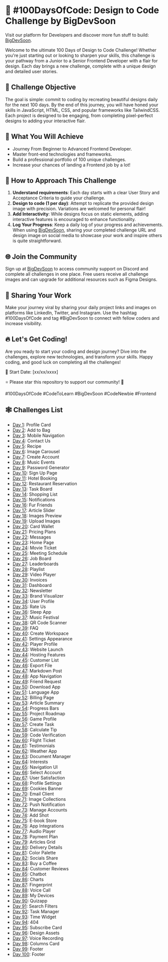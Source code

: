# 🚀 #100DaysOfCode: Design to Code Challenge by BigDevSoon

Visit our platform for Developers and discover more fun stuff to build: [BigDevSoon](https://bigdevsoon.me/).

Welcome to the ultimate 100 Days of Design to Code Challenge! Whether you're just starting out or looking to sharpen your skills, this challenge is your pathway from a Junior to a Senior Frontend Developer with a flair for design. Each day brings a new challenge, complete with a unique design and detailed user stories.

## 🌟 Challenge Objective

The goal is simple: commit to coding by recreating beautiful designs daily for the next 100 days. By the end of this journey, you will have honed your skills in JavaScript, HTML, CSS, and popular frameworks like TailwindCSS. Each project is designed to be engaging, from completing pixel-perfect designs to adding your interactive flair.

## 🎨 What You Will Achieve

- Journey From Beginner to Advanced Frontend Developer.
- Master front-end technologies and frameworks.
- Build a professional portfolio of 100 unique challenges.
- Increase your chances of landing a Frontend job by a lot!

## 📖 How to Approach This Challenge

1. **Understand requirements**: Each day starts with a clear User Story and Acceptance Criteria to guide your challenge.
2. **Design to code (1 per day)**: Attempt to replicate the provided design image with precision. Variations are welcomed for personal flair!
3. **Add Interactivity**: While designs focus on static elements, adding interactive features is encouraged to enhance functionality.
4. **Log Your Progress**: Keep a daily log of your progress and achievements. When using [BigDevSoon](https://app.bigdevsoon.me/challenges), sharing your completed challenge URL and design image on social media to showcase your work and inspire others is quite straightforward.

## 🌐 Join the Community

Sign up at [BigDevSoon](https://app.bigdevsoon.me/challenges) to access community support on Discord and complete all challenges in one place. Free users receive all challenge images and can upgrade for additional resources such as Figma Designs.

## 🔗 Sharing Your Work

Make your journey viral by sharing your daily project links and images on platforms like LinkedIn, Twitter, and Instagram. Use the hashtag #100DaysOfCode and tag #BigDevSoon to connect with fellow coders and increase visibility.

## 🔥 Let's Get Coding!

Are you ready to start your coding and design journey? Dive into the challenges, explore new technologies, and transform your skills. Happy coding, and good luck on completing all the challenges!

📅 Start Date: [xx/xx/xxxx]

⭐️ Please star this repository to support our community! 🌟

#100DaysOfCode #CodeToLearn #BigDevSoon #CodeNewbie #Frontend

## 🕸️ Challenges List

- [Day 1](https://github.com/bigdevsoon/100-days-of-code/tree/main/day-01): Profile Card
- [Day 2](https://github.com/bigdevsoon/100-days-of-code/tree/main/day-02): Add to Bag
- [Day 3](https://github.com/bigdevsoon/100-days-of-code/tree/main/day-03): Mobile Navigation
- [Day 4](https://github.com/bigdevsoon/100-days-of-code/tree/main/day-04): Contact Us
- [Day 5](https://github.com/bigdevsoon/100-days-of-code/tree/main/day-05): Recipe
- [Day 6](https://github.com/bigdevsoon/100-days-of-code/tree/main/day-06): Image Carousel
- [Day 7](https://github.com/bigdevsoon/100-days-of-code/tree/main/day-07): Create Account
- [Day 8](https://github.com/bigdevsoon/100-days-of-code/tree/main/day-08): Music Events
- [Day 9](https://github.com/bigdevsoon/100-days-of-code/tree/main/day-09): Password Generator
- [Day 10](https://github.com/bigdevsoon/100-days-of-code/tree/main/day-10): Sign Up Page
- [Day 11](https://github.com/bigdevsoon/100-days-of-code/tree/main/day-11): Hotel Booking
- [Day 12](https://github.com/bigdevsoon/100-days-of-code/tree/main/day-12): Restaurant Reservation
- [Day 13](https://github.com/bigdevsoon/100-days-of-code/tree/main/day-13): Task Board
- [Day 14](https://github.com/bigdevsoon/100-days-of-code/tree/main/day-14): Shopping List
- [Day 15](https://github.com/bigdevsoon/100-days-of-code/tree/main/day-15): Notifications
- [Day 16](https://github.com/bigdevsoon/100-days-of-code/tree/main/day-16): Fur Friends
- [Day 17](https://github.com/bigdevsoon/100-days-of-code/tree/main/day-17): Article Slider
- [Day 18](https://github.com/bigdevsoon/100-days-of-code/tree/main/day-18): Images Preview
- [Day 19](https://github.com/bigdevsoon/100-days-of-code/tree/main/day-19): Upload Images
- [Day 20](https://github.com/bigdevsoon/100-days-of-code/tree/main/day-20): Card Wallet
- [Day 21](https://github.com/bigdevsoon/100-days-of-code/tree/main/day-21): Pricing Plans
- [Day 22](https://github.com/bigdevsoon/100-days-of-code/tree/main/day-22): Messages
- [Day 23](https://github.com/bigdevsoon/100-days-of-code/tree/main/day-23): Home Page
- [Day 24](https://github.com/bigdevsoon/100-days-of-code/tree/main/day-24): Movie Ticket
- [Day 25](https://github.com/bigdevsoon/100-days-of-code/tree/main/day-25): Meeting Schedule
- [Day 26](https://github.com/bigdevsoon/100-days-of-code/tree/main/day-26): Job Board
- [Day 27](https://github.com/bigdevsoon/100-days-of-code/tree/main/day-27): Leaderboards
- [Day 28](https://github.com/bigdevsoon/100-days-of-code/tree/main/day-28): Playlist
- [Day 29](https://github.com/bigdevsoon/100-days-of-code/tree/main/day-29): Video Player
- [Day 30](https://github.com/bigdevsoon/100-days-of-code/tree/main/day-30): Invoices
- [Day 31](https://github.com/bigdevsoon/100-days-of-code/tree/main/day-31): Dashboard
- [Day 32](https://github.com/bigdevsoon/100-days-of-code/tree/main/day-32): Newsletter
- [Day 33](https://github.com/bigdevsoon/100-days-of-code/tree/main/day-33): Brand Visualizer
- [Day 34](https://github.com/bigdevsoon/100-days-of-code/tree/main/day-34): User Profile
- [Day 35](https://github.com/bigdevsoon/100-days-of-code/tree/main/day-35): Rate Us
- [Day 36](https://github.com/bigdevsoon/100-days-of-code/tree/main/day-36): Sleep App
- [Day 37](https://github.com/bigdevsoon/100-days-of-code/tree/main/day-37): Music Festival
- [Day 38](https://github.com/bigdevsoon/100-days-of-code/tree/main/day-38): QR Code Scanner
- [Day 39](https://github.com/bigdevsoon/100-days-of-code/tree/main/day-39): FAQ
- [Day 40](https://github.com/bigdevsoon/100-days-of-code/tree/main/day-40): Create Workspace
- [Day 41](https://github.com/bigdevsoon/100-days-of-code/tree/main/day-41): Settings Appearance
- [Day 42](https://github.com/bigdevsoon/100-days-of-code/tree/main/day-42): Player Profile
- [Day 43](https://github.com/bigdevsoon/100-days-of-code/tree/main/day-43): Website Launch
- [Day 44](https://github.com/bigdevsoon/100-days-of-code/tree/main/day-44): Hosting Features
- [Day 45](https://github.com/bigdevsoon/100-days-of-code/tree/main/day-45): Customer List
- [Day 46](https://github.com/bigdevsoon/100-days-of-code/tree/main/day-46): Export File
- [Day 47](https://github.com/bigdevsoon/100-days-of-code/tree/main/day-47): Markdown Post
- [Day 48](https://github.com/bigdevsoon/100-days-of-code/tree/main/day-48): App Navigation
- [Day 49](https://github.com/bigdevsoon/100-days-of-code/tree/main/day-49): Friend Request
- [Day 50](https://github.com/bigdevsoon/100-days-of-code/tree/main/day-50): Download App
- [Day 51](https://github.com/bigdevsoon/100-days-of-code/tree/main/day-51): Language App
- [Day 52](https://github.com/bigdevsoon/100-days-of-code/tree/main/day-52): Billing Page
- [Day 53](https://github.com/bigdevsoon/100-days-of-code/tree/main/day-53): Article Summary
- [Day 54](https://github.com/bigdevsoon/100-days-of-code/tree/main/day-54): Progress Bars
- [Day 55](https://github.com/bigdevsoon/100-days-of-code/tree/main/day-55): Project Roadmap
- [Day 56](https://github.com/bigdevsoon/100-days-of-code/tree/main/day-56): Game Profile
- [Day 57](https://github.com/bigdevsoon/100-days-of-code/tree/main/day-57): Create Task
- [Day 58](https://github.com/bigdevsoon/100-days-of-code/tree/main/day-58): Calculate Tip
- [Day 59](https://github.com/bigdevsoon/100-days-of-code/tree/main/day-59): Code Verification
- [Day 60](https://github.com/bigdevsoon/100-days-of-code/tree/main/day-60): Flight Ticket
- [Day 61](https://github.com/bigdevsoon/100-days-of-code/tree/main/day-61): Testimonials
- [Day 62](https://github.com/bigdevsoon/100-days-of-code/tree/main/day-62): Weather App
- [Day 63](https://github.com/bigdevsoon/100-days-of-code/tree/main/day-63): Document Manager
- [Day 64](https://github.com/bigdevsoon/100-days-of-code/tree/main/day-64): Interests
- [Day 65](https://github.com/bigdevsoon/100-days-of-code/tree/main/day-65): Navigation UI
- [Day 66](https://github.com/bigdevsoon/100-days-of-code/tree/main/day-66): Select Account
- [Day 67](https://github.com/bigdevsoon/100-days-of-code/tree/main/day-67): User Satisfaction
- [Day 68](https://github.com/bigdevsoon/100-days-of-code/tree/main/day-68): Profile Settings
- [Day 69](https://github.com/bigdevsoon/100-days-of-code/tree/main/day-69): Cookies Banner
- [Day 70](https://github.com/bigdevsoon/100-days-of-code/tree/main/day-70): Email Client
- [Day 71](https://github.com/bigdevsoon/100-days-of-code/tree/main/day-71): Image Collections
- [Day 72](https://github.com/bigdevsoon/100-days-of-code/tree/main/day-72): Push Notification
- [Day 73](https://github.com/bigdevsoon/100-days-of-code/tree/main/day-73): Manage Accounts
- [Day 74](https://github.com/bigdevsoon/100-days-of-code/tree/main/day-74): Add Shot
- [Day 75](https://github.com/bigdevsoon/100-days-of-code/tree/main/day-75): E-book Store
- [Day 76](https://github.com/bigdevsoon/100-days-of-code/tree/main/day-76): App Integrations
- [Day 77](https://github.com/bigdevsoon/100-days-of-code/tree/main/day-77): Audio Player
- [Day 78](https://github.com/bigdevsoon/100-days-of-code/tree/main/day-78): Payment Plan
- [Day 79](https://github.com/bigdevsoon/100-days-of-code/tree/main/day-79): Articles Grid
- [Day 80](https://github.com/bigdevsoon/100-days-of-code/tree/main/day-80): Delivery Details
- [Day 81](https://github.com/bigdevsoon/100-days-of-code/tree/main/day-81): Color Palette
- [Day 82](https://github.com/bigdevsoon/100-days-of-code/tree/main/day-82): Socials Share
- [Day 83](https://github.com/bigdevsoon/100-days-of-code/tree/main/day-83): Buy a Coffee
- [Day 84](https://github.com/bigdevsoon/100-days-of-code/tree/main/day-84): Customer Reviews
- [Day 85](https://github.com/bigdevsoon/100-days-of-code/tree/main/day-85): Chatbot
- [Day 86](https://github.com/bigdevsoon/100-days-of-code/tree/main/day-86): Charts
- [Day 87](https://github.com/bigdevsoon/100-days-of-code/tree/main/day-87): Fingerprint
- [Day 88](https://github.com/bigdevsoon/100-days-of-code/tree/main/day-88): Voice Call
- [Day 89](https://github.com/bigdevsoon/100-days-of-code/tree/main/day-89): My Devices
- [Day 90](https://github.com/bigdevsoon/100-days-of-code/tree/main/day-90): Quizapp
- [Day 91](https://github.com/bigdevsoon/100-days-of-code/tree/main/day-91): Search Filters
- [Day 92](https://github.com/bigdevsoon/100-days-of-code/tree/main/day-92): Task Manager
- [Day 93](https://github.com/bigdevsoon/100-days-of-code/tree/main/day-93): Time Widget
- [Day 94](https://github.com/bigdevsoon/100-days-of-code/tree/main/day-94): 404
- [Day 95](https://github.com/bigdevsoon/100-days-of-code/tree/main/day-95): Subscribe Card
- [Day 96](https://github.com/bigdevsoon/100-days-of-code/tree/main/day-96): Design Assets
- [Day 97](https://github.com/bigdevsoon/100-days-of-code/tree/main/day-97): Voice Recording
- [Day 98](https://github.com/bigdevsoon/100-days-of-code/tree/main/day-98): Columns Card
- [Day 99](https://github.com/bigdevsoon/100-days-of-code/tree/main/day-99): Footer
- [Day 100](https://github.com/bigdevsoon/100-days-of-code/tree/main/day-100): Footer
